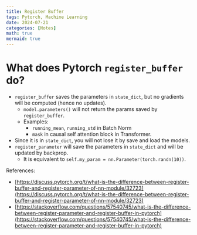 ```yaml
---
title: Register Buffer 
tags: Pytorch, Machine Learning
date: 2024-07-21
categories: [Notes]
math: true
mermaid: true
---
```


# What does Pytorch `register_buffer` do?
- `register_buffer` saves the parameters in `state_dict`, but no gradients will be computed (hence no updates).
  - `model.parameters()` will not return the params saved by `register_buffer`.
  - Examples: 
    - `running_mean`, `running_std` in Batch Norm
    - `mask` in causal self attention block in Transformer.
- Since it is in `state_dict`, you will not lose it by save and load the models.
- `register_parameter` will save the parameters in `state_dict` and will be updated by backprop.
  - It is equivalent to `self.my_param = nn.Parameter(torch.randn(10))`.




References:
- [https://discuss.pytorch.org/t/what-is-the-difference-between-register-buffer-and-register-parameter-of-nn-module/32723](https://discuss.pytorch.org/t/what-is-the-difference-between-register-buffer-and-register-parameter-of-nn-module/32723)
- [https://stackoverflow.com/questions/57540745/what-is-the-difference-between-register-parameter-and-register-buffer-in-pytorch](https://stackoverflow.com/questions/57540745/what-is-the-difference-between-register-parameter-and-register-buffer-in-pytorch)